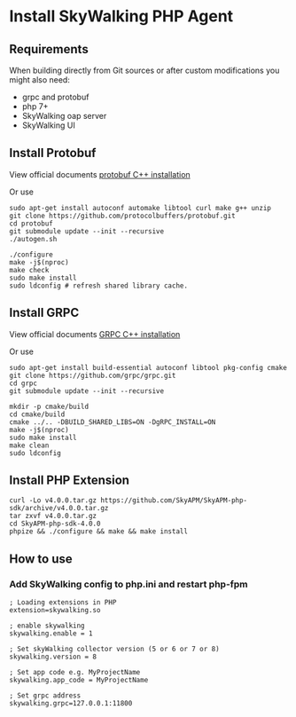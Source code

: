 # Install SkyWalking PHP Agent

## Requirements
When building directly from Git sources or after custom modifications you might also need:
* grpc and protobuf
* php 7+
* SkyWalking oap server
* SkyWalking UI

## Install Protobuf

View official documents [protobuf C++ installation](https://github.com/protocolbuffers/protobuf/blob/master/src/README.md)

Or use

```shell script
sudo apt-get install autoconf automake libtool curl make g++ unzip
git clone https://github.com/protocolbuffers/protobuf.git
cd protobuf
git submodule update --init --recursive
./autogen.sh

./configure
make -j$(nproc)
make check
sudo make install
sudo ldconfig # refresh shared library cache.
```

## Install GRPC

View official documents [GRPC C++ installation](https://github.com/grpc/grpc/blob/master/BUILDING.md)

Or use

```shell script
sudo apt-get install build-essential autoconf libtool pkg-config cmake
git clone https://github.com/grpc/grpc.git
cd grpc
git submodule update --init --recursive

mkdir -p cmake/build
cd cmake/build
cmake ../.. -DBUILD_SHARED_LIBS=ON -DgRPC_INSTALL=ON
make -j$(nproc)
sudo make install
make clean
sudo ldconfig
```

## Install PHP Extension
```shell script
curl -Lo v4.0.0.tar.gz https://github.com/SkyAPM/SkyAPM-php-sdk/archive/v4.0.0.tar.gz
tar zxvf v4.0.0.tar.gz
cd SkyAPM-php-sdk-4.0.0
phpize && ./configure && make && make install
```

## How to use

### Add SkyWalking config to php.ini and restart php-fpm

```shell script
; Loading extensions in PHP
extension=skywalking.so

; enable skywalking
skywalking.enable = 1

; Set skyWalking collector version (5 or 6 or 7 or 8)
skywalking.version = 8

; Set app code e.g. MyProjectName
skywalking.app_code = MyProjectName

; Set grpc address
skywalking.grpc=127.0.0.1:11800
```
